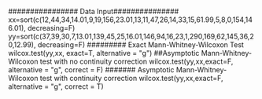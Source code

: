 
################ Data Input###############
xx=sort(c(12,44,34,14.01,9,19,156,23.01,13,11,47,26,14,33,15,61.99,5,8,0,154,146.01), decreasing=F)
yy=sort(c(37,39,30,7,13.01,139,45,25,16.01,146,94,16,23,1,290,169,62,145,36,20,12.99), decreasing=F)
######### Exact Mann-Whitney-Wilcoxon Test
wilcox.test(yy,xx, exact=T, alternative = "g")
##Asymptotic Mann-Whitney-Wilcoxon test with  no continuity correction
wilcox.test(yy,xx,exact=F, alternative = "g", correct = F)
####### Asymptotic Mann-Whitney-Wilcoxon test with continuity correction
wilcox.test(yy,xx,exact=F, alternative = "g", correct = T)

